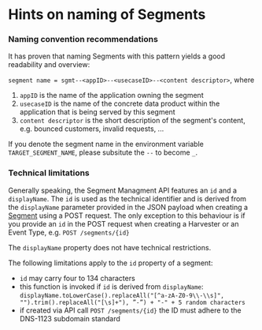 # Hints on naming of Segments

### Naming convention recommendations

It has proven that naming Segments with this pattern yields a good readability and overview:

`segment name = sgmt--<appID>--<usecaseID>--<content descriptor>`, where

1. `appID` is the name of the application owning the segment
2. `usecaseID` is the name of the concrete data product within the application that is being served by this segment
3. `content descriptor` is the short description of the segment's content, e.g. bounced customers, invalid requests, ...

If you denote the segment name in the environment variable `TARGET_SEGMENT_NAME`, please subsitute the `--` to become `_`.

### Technical limitations

Generally speaking, the Segment Managment API features an `id` and a `displayName`. The `id` is used as the technical identifier and is derived from the `displayName` parameter provided in the JSON payload when creating a [Segment](../../../developer-reference/api-reference/segment-management-api.md#create-segment-job) using a POST request. The only exception to this behaviour is if you provide an `id` in the POST request when creating a Harvester or an Event Type, e.g. `POST /segments/{id}`

The `displayName` property does not have technical restrictions. 

The following limitations apply to the `id` property of a segment:

* `id` may carry four to 134 characters
* this function is invoked if `id` is derived from `displayName`: `displayName.toLowerCase().replaceAll("[^a-zA-Z0-9\\-\\s]", "").trim().replaceAll("[\s]+"), ”-”) + "-" + 5 random characters`
* if created via API call `POST /segments/{id}` the ID must adhere to the DNS-1123 subdomain standard


